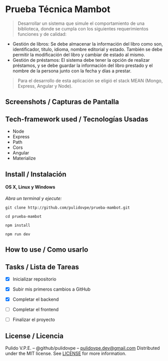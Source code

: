 # Prueba Técnica Mambot
> Desarrollar un sistema que simule el comportamiento de una biblioteca, donde se
cumpla con los siguientes requerimientos funciones y de calidad:
- Gestión de libros: Se debe almacenar la información del libro como son,
identificador, titulo, idioma, nombre editorial y estado. También se debe permitir la modificación del libro y cambiar de estado al mismo.
- Gestión de préstamos: El sistema debe tener la opción de realizar préstamos, y
se debe guardar la información del libro prestado y el nombre de la persona junto
con la fecha y días a prestar.
> Para el desarrollo de esta aplicación se eligió el stack MEAN (Mongo, Express, Angular y Node).

## Screenshots / Capturas de Pantalla


## Tech-framework used / Tecnologías Usadas
- Node
- Express
- Path
- Cors
- Angular
- Materialize

## Install / Instalación
#### OS X, Linux y Windows
*Abra un terminal y ejecute:*
```Shell
git clone http://github.com/pulidovpe/prueba-mambot.git

cd prueba-mambot

npm install

npm run dev
```

## How to use / Como usarlo


## Tasks / Lista de Tareas
- [x] Inicializar repositorio
- [x] Subir mis primeros cambios a GitHub
- [x] Completar el backend
- [ ] Completar el frontend
- [ ] Finalizar el proyecto


## License / Licencia
Pulido V.P.E. – @github/pulidovpe – pulidovpe.dev@gmail.com
Distributed under the MIT license. See [LICENSE](LICENSE) for more information.
